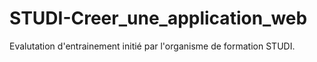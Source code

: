 # STUDI-Creer_une_application_web
Evalutation d'entrainement initié par l'organisme de formation STUDI.
